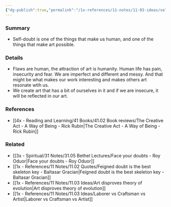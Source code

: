 ```yaml
---
{"dg-publish":true,"permalink":"/1x-references/11-notes/11-03-ideas/self-doubt-is-the-counterpoint-of-creativity/","title":"Self-doubt is the counterpoint of creativity","created":"2023-03-22T23:26:54.000+03:00","updated":"2024-02-14T20:18:24.421+03:00"}
---
```



### Summary
- Self-doubt is one of the things that make us human, and one of the things that make art possible.

### Details
- Flaws are human, the attraction of art is humanity. Human life has pain, insecurity and fear. We are imperfect and different and messy. And that might be what makes our work interesting and makes others art resonate wtih us. 
- We create art that has a bit of ourselves in it and if we are insecure, it will be reflected in our art.

### References
- [[4x - Reading and Learning/41 Books/41.02 Book reviews/The Creative Act - A Way of Being - Rick Rubin\|The Creative Act - A Way of Being - Rick Rubin]]

### Related
- [[3x - Spiritual/31 Notes/31.05 Bethel Lectures/Face your doubts - Roy Oduor\|Face your doubts - Roy Oduor]]
- [[1x - References/11 Notes/11.02 Quotes/Feigned doubt is the best skeleton key - Baltasar Gracian\|Feigned doubt is the best skeleton key - Baltasar Gracian]]
- [[1x - References/11 Notes/11.03 Ideas/Art disproves theory of evolution\|Art disproves theory of evolution]]
- [[1x - References/11 Notes/11.03 Ideas/Laborer vs Craftsman vs Artist\|Laborer vs Craftsman vs Artist]]